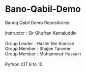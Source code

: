 # Bano-Qabil-Demo
Banoq Qabil Demo Repositories
<br>
<br>
Instructor : Sir Ghufran Kamaluddin
<br>
<br>
Group Leader : Hashir Bin Kamran
<br>
Group Member : Shajee Tanveer
<br>
Group Member : Muhammad Hussain
<br>
<br>
Python CIT 8 to 10
